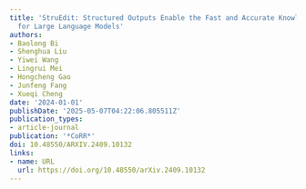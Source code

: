 ```yaml
---
title: 'StruEdit: Structured Outputs Enable the Fast and Accurate Knowledge Editing
  for Large Language Models'
authors:
- Baolong Bi
- Shenghua Liu
- Yiwei Wang
- Lingrui Mei
- Hongcheng Gao
- Junfeng Fang
- Xueqi Cheng
date: '2024-01-01'
publishDate: '2025-05-07T04:22:06.805511Z'
publication_types:
- article-journal
publication: '*CoRR*'
doi: 10.48550/ARXIV.2409.10132
links:
- name: URL
  url: https://doi.org/10.48550/arXiv.2409.10132
---
```

